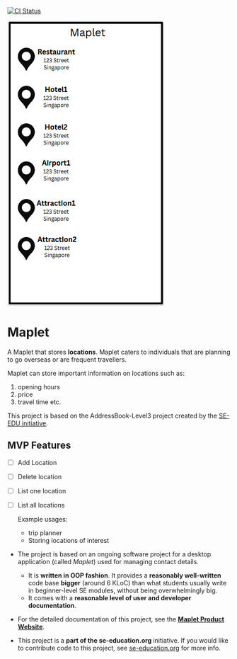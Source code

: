 [![CI Status](https://github.com/se-edu/addressbook-level3/workflows/Java%20CI/badge.svg)](https://github.com/AY2526S1-CS2103T-W12-1/tp/actions)

![Ui](docs/images/Ui.png)



# Maplet

A Maplet that stores **locations**. Maplet caters to individuals that are planning to go overseas
or are frequent travellers.

Maplet can store important information on locations such as:
1. opening hours
2. price
3. travel time etc.

This project is based on the AddressBook-Level3 project created by the [SE-EDU initiative](https://se-education.org).

## MVP Features
- [ ] Add Location
- [ ] Delete location
- [ ] List one location
- [ ] List all locations


  Example usages:
  * trip planner
  * Storing locations of interest

* The project is based on an ongoing software project for a desktop application (called _Maplet_) used for managing contact details.
  * It is **written in OOP fashion**. It provides a **reasonably well-written** code base **bigger** (around 6 KLoC) than what students usually write in beginner-level SE modules, without being overwhelmingly big.
  * It comes with a **reasonable level of user and developer documentation**.


* For the detailed documentation of this project, see the **[Maplet Product Website](ay2526s1-cs2103t-w12-1.github.io/tp/)**.
* This project is a **part of the se-education.org** initiative. If you would like to contribute code to this project, see [se-education.org](https://se-education.org/#contributing-to-se-edu) for more info.
